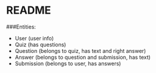 # README

###Entities:
  - User (user info)
  - Quiz (has questions)
  - Question (belongs to quiz, has text and right answer)
  - Answer (belongs to question and submission, has text)
  - Submission (belongs to user, has answers)
